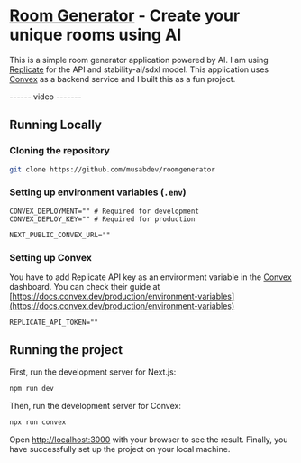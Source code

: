 # [Room Generator](https://roomgenerator.vercel.app) - Create your unique rooms using AI

This is a simple room generator application powered by AI. I am using [Replicate](https://replicate.com) for the API and stability-ai/sdxl model. This application uses [Convex](https://convex.dev) as a backend service and I built this as a fun project.

------ video -------

## Running Locally

### Cloning the repository

```bash
git clone https://github.com/musabdev/roomgenerator
```

### Setting up environment variables (`.env`)

```
CONVEX_DEPLOYMENT="" # Required for development
CONVEX_DEPLOY_KEY="" # Required for production

NEXT_PUBLIC_CONVEX_URL=""
```

### Setting up Convex

You have to add Replicate API key as an environment variable in the [Convex](https://convex.dev) dashboard. You can check their guide at [https://docs.convex.dev/production/environment-variables](https://docs.convex.dev/production/environment-variables)

```
REPLICATE_API_TOKEN=""
```

## Running the project

First, run the development server for Next.js:

```bash
npm run dev
```

Then, run the development server for Convex:

```bash
npx run convex
```

Open [http://localhost:3000](http://localhost:3000) with your browser to see the result. Finally, you have successfully set up the project on your local machine.
